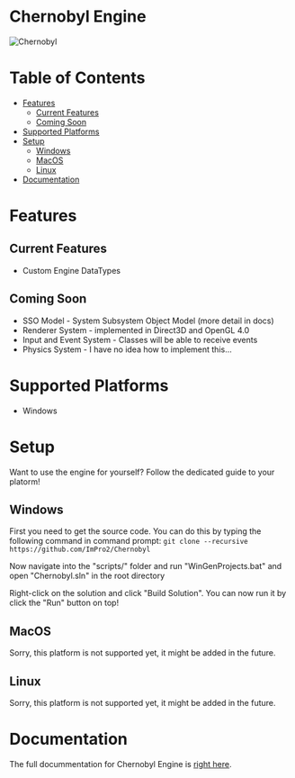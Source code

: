 # Chernobyl Engine

![Chernobyl](/Resources/Branding/Logo.png?raw=true "Chernobyl")

# Table of Contents

* [Features](#features)
  * [Current Features](#current-features)
  * [Coming Soon](#coming-soon)
* [Supported Platforms](#supported-platforms)
* [Setup](#setup)
  * [Windows](#windows)
  * [MacOS](#macos)
  * [Linux](#linux)
* [Documentation](#documentation)

# Features

## Current Features

- Custom Engine DataTypes

## Coming Soon

- SSO Model - System Subsystem Object Model (more detail in docs)
- Renderer System - implemented in Direct3D and OpenGL 4.0
- Input and Event System - Classes will be able to receive events
- Physics System - I have no idea how to implement this...

# Supported Platforms

- Windows

# Setup

Want to use the engine for yourself?
Follow the dedicated guide to your platorm!

## Windows

First you need to get the source code.
You can do this by typing the following command in command prompt:
```git clone --recursive https://github.com/ImPro2/Chernobyl```

Now navigate into the "scripts/" folder and run "WinGenProjects.bat"
and open "Chernobyl.sln" in the root directory

Right-click on the solution and click "Build Solution".
You can now run it by click the "Run" button on top!

## MacOS

Sorry, this platform is not supported yet, it might be added in the future.

## Linux

Sorry, this platform is not supported yet, it might be added in the future.

# Documentation

The full docummentation for Chernobyl Engine is [right here](/Resources/Documentation/Documentation.md).